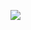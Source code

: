 <img src="https://img.shields.io/badge/JavaScript-orange?style=flat-square&logo=JavaScript&logoColor=white"/></a>


